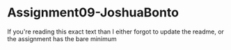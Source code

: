 # Assignment09-JoshuaBonto
If you're reading this exact text than I either forgot to update the readme, or the assignment has the bare minimum
